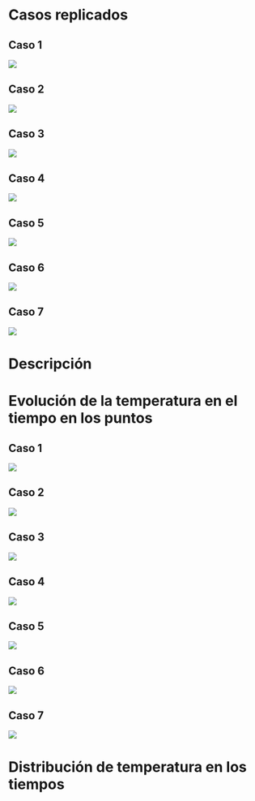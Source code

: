 # Casos replicados

## Caso 1
![](Entrega_5/Caso_1.png)
## Caso 2
![](Entrega_5/Caso_2.png)
## Caso 3
![](Entrega_5/Caso_3.png)
## Caso 4
![](Entrega_5/Caso_4.png)
## Caso 5
![](Entrega_5/Caso_5.png)
## Caso 6
![](Entrega_5/Caso_6.png)
## Caso 7
![](Entrega_5/Caso_7.png)


# Descripción



# Evolución de la temperatura en el tiempo en los puntos 

## Caso 1
![](Entrega_5/Caso_1_puntos.png)
## Caso 2
![](Entrega_5/Caso_2_puntos.png)
## Caso 3
![](Entrega_5/Caso_3_puntos.png)
## Caso 4
![](Entrega_5/Caso_4_puntos.png)
## Caso 5
![](Entrega_5/Caso_5_puntos.png)
## Caso 6
![](Entrega_5/Caso_6_puntos.png)
## Caso 7
![](Entrega_5/Caso_7_puntos.png)


# Distribución de temperatura en los tiempos

